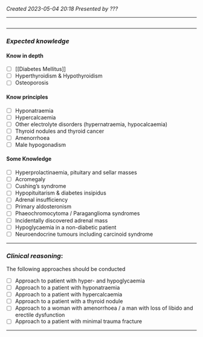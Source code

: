 *Created 2023-05-04 20:18*
*Presented by ???*

---
```toc
```
---

### *Expected knowledge*
#### Know in depth
- [ ] [[Diabetes Mellitus]]
- [ ] Hyperthyroidism & Hypothyroidism
- [ ] Osteoporosis

#### Know principles
- [ ] Hyponatraemia 
- [ ] Hypercalcaemia
- [ ] Other electrolyte disorders (hypernatraemia, hypocalcaemia) 
- [ ] Thyroid nodules and thyroid cancer
- [ ] Amenorrhoea
- [ ] Male hypogonadism

#### Some Knowledge
- [ ] Hyperprolactinaemia, pituitary and sellar masses
- [ ] Acromegaly
- [ ] Cushing’s syndrome
- [ ] Hypopituitarism & diabetes insipidus
- [ ] Adrenal insufficiency
- [ ] Primary aldosteronism
- [ ] Phaeochromocytoma / Paraganglioma syndromes
- [ ] Incidentally discovered adrenal mass
- [ ] Hypoglycaemia in a non-diabetic patient
- [ ] Neuroendocrine tumours including carcinoid syndrome

---

### *Clinical reasoning*:
The following approaches should be conducted
- [ ] Approach to patient with hyper- and hypoglycaemia
- [ ] Approach to a patient with hyponatraemia
- [ ] Approach to a patient with hypercalcaemia
- [ ] Approach to a patient with a thyroid nodule
- [ ] Approach to a woman with amenorrhoea / a man with loss of libido and erectile dysfunction
- [ ] Approach to a patient with minimal trauma fracture

---
